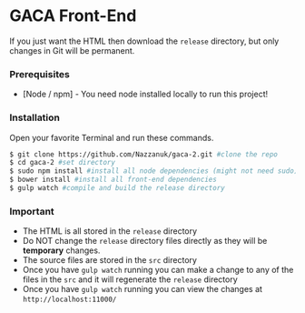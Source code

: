 # GACA Front-End

If you just want the HTML then download the `release` directory, but only changes in Git will be permanent.

### Prerequisites

* [Node / npm] - You need node installed locally to run this project!

### Installation

Open your favorite Terminal and run these commands.

```sh
$ git clone https://github.com/Nazzanuk/gaca-2.git #clone the repo
$ cd gaca-2 #set directory
$ sudo npm install #install all node dependencies (might not need sudo)
$ bower install #install all front-end dependencies
$ gulp watch #compile and build the release directory
```

### Important

- The HTML is all stored in the `release` directory
- Do NOT change the `release` directory files directly as they will be **temporary** changes.
- The source files are stored in the `src` directory
- Once you have `gulp watch` running you can make a change to any of the files in the  `src` and it will regenerate the `release` directory
- Once you have `gulp watch` running you can view the changes at `http://localhost:11000/`
